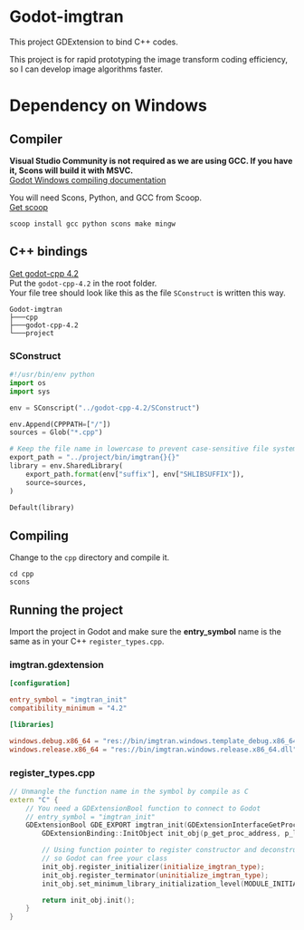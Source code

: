 # Godot-imgtran
This project GDExtension to bind C++ codes.

This project is for rapid prototyping the image transform coding efficiency, so I can develop image algorithms faster.

# Dependency on Windows
## Compiler
**Visual Studio Community is not required as we are using GCC. If you have it, Scons will build it with MSVC.**  
[Godot Windows compiling documentation](https://docs.godotengine.org/en/latest/contributing/development/compiling/compiling_for_windows.html)  

You will need Scons, Python, and GCC from Scoop.  
[Get scoop](https://scoop.sh/)
```batch
scoop install gcc python scons make mingw
```
## C++ bindings
[Get godot-cpp 4.2](https://github.com/godotengine/godot-cpp/tree/4.2)  
Put the `godot-cpp-4.2` in the root folder.  
Your file tree should look like this as the file `SConstruct` is written this way.
```
Godot-imgtran
├───cpp
├───godot-cpp-4.2
└───project
```
### SConstruct
```python
#!/usr/bin/env python
import os
import sys

env = SConscript("../godot-cpp-4.2/SConstruct")

env.Append(CPPPATH=["/"])
sources = Glob("*.cpp")

# Keep the file name in lowercase to prevent case-sensitive file system bugs
export_path = "../project/bin/imgtran{}{}"
library = env.SharedLibrary(
	export_path.format(env["suffix"], env["SHLIBSUFFIX"]),
	source=sources,
)

Default(library)
```
## Compiling
Change to the `cpp` directory and compile it.
```batch
cd cpp
scons
```
## Running the project
Import the project in Godot and make sure the **entry_symbol** name is the same as in your C++ `register_types.cpp`.

### imgtran.gdextension
```toml
[configuration]

entry_symbol = "imgtran_init"
compatibility_minimum = "4.2"

[libraries]

windows.debug.x86_64 = "res://bin/imgtran.windows.template_debug.x86_64.dll"
windows.release.x86_64 = "res://bin/imgtran.windows.release.x86_64.dll"
```

### register_types.cpp
```c++
// Unmangle the function name in the symbol by compile as C
extern "C" {
    // You need a GDExtensionBool function to connect to Godot
    // entry_symbol = "imgtran_init"
    GDExtensionBool GDE_EXPORT imgtran_init(GDExtensionInterfaceGetProcAddress p_get_proc_address, GDExtensionClassLibraryPtr p_library, GDExtensionInitialization *r_initialization) {
        GDExtensionBinding::InitObject init_obj(p_get_proc_address, p_library, r_initialization);

        // Using function pointer to register constructor and deconstructor
        // so Godot can free your class
        init_obj.register_initializer(initialize_imgtran_type);
        init_obj.register_terminator(uninitialize_imgtran_type);
        init_obj.set_minimum_library_initialization_level(MODULE_INITIALIZATION_LEVEL_SCENE);

        return init_obj.init();
    }
}
```
